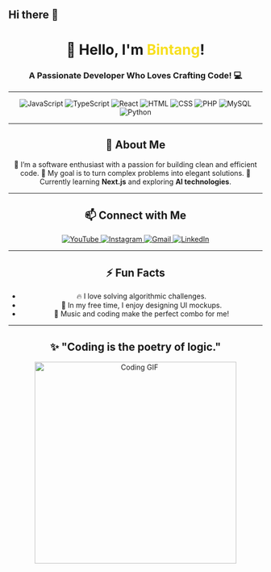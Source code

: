 ## Hi there 👋

<h1 align="center">👋 Hello, I'm <span style="color:#F7DF1E;">Bintang</span>!</h1>
<h3 align="center">A Passionate Developer Who Loves Crafting Code! 💻</h3>

---

<p align="center">
  <img src="https://img.shields.io/badge/JavaScript-F7DF1E?style=for-the-badge&logo=javascript&logoColor=black" alt="JavaScript"/>
  <img src="https://img.shields.io/badge/TypeScript-007ACC?style=for-the-badge&logo=typescript&logoColor=white" alt="TypeScript"/>
  <img src="https://img.shields.io/badge/React-61DAFB?style=for-the-badge&logo=react&logoColor=black" alt="React"/>
  <img src="https://img.shields.io/badge/HTML-E34F26?style=for-the-badge&logo=html5&logoColor=white" alt="HTML"/>
  <img src="https://img.shields.io/badge/CSS-1572B6?style=for-the-badge&logo=css3&logoColor=white" alt="CSS"/>
  <img src="https://img.shields.io/badge/PHP-777BB4?style=for-the-badge&logo=php&logoColor=white" alt="PHP"/>
  <img src="https://img.shields.io/badge/MySQL-4479A1?style=for-the-badge&logo=mysql&logoColor=white" alt="MySQL"/>
  <img src="https://img.shields.io/badge/Python-3776AB?style=for-the-badge&logo=python&logoColor=white" alt="Python"/>
</p>

---

<h2 align="center">🌟 About Me</h2>

<p align="center">
  🚀 I’m a software enthusiast with a passion for building clean and efficient code.  
  🎯 My goal is to turn complex problems into elegant solutions.  
  🌱 Currently learning <strong>Next.js</strong> and exploring <strong>AI technologies</strong>.  
</p>

---

<h2 align="center">📫 Connect with Me</h2>

<p align="center">
  <a href="https://youtube.com" target="_blank">
    <img src="https://img.shields.io/badge/YOUTUBE-FF0000?style=for-the-badge&logo=youtube&logoColor=white" alt="YouTube"/>
  </a>
  <a href="https://instagram.com" target="_blank">
    <img src="https://img.shields.io/badge/INSTAGRAM-E4405F?style=for-the-badge&logo=instagram&logoColor=white" alt="Instagram"/>
  </a>
  <a href="mailto:youremail@gmail.com" target="_blank">
    <img src="https://img.shields.io/badge/GMAIL-D14836?style=for-the-badge&logo=gmail&logoColor=white" alt="Gmail"/>
  </a>
  <a href="https://www.linkedin.com" target="_blank">
    <img src="https://img.shields.io/badge/LINKEDIN-0077B5?style=for-the-badge&logo=linkedin&logoColor=white" alt="LinkedIn"/>
  </a>
</p>

---

<h2 align="center">⚡ Fun Facts</h2>

<ul align="center">
  <li>🔥 I love solving algorithmic challenges.</li>
  <li>🎨 In my free time, I enjoy designing UI mockups.</li>
  <li>🎵 Music and coding make the perfect combo for me!</li>
</ul>

---

<h2 align="center">✨ "Coding is the poetry of logic."</h2>

<p align="center">
  <img src="https://media.giphy.com/media/qgQUggAC3Pfv687qPC/giphy.gif" alt="Coding GIF" width="400px"/>
</p>
